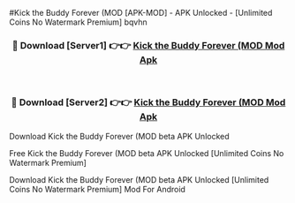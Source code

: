 #Kick the Buddy Forever (MOD [APK-MOD] - APK Unlocked - [Unlimited Coins No Watermark Premium] bqvhn



<div align="center">

<h3>🔴 Download [Server1] 👉👉 <a href="https://momento.my/?title=Kick_the_Buddy_Forever_(MOD">Kick the Buddy Forever (MOD Mod Apk</a></h3><br>

<h3>🔴 Download [Server2] 👉👉 <a href="https://momento.my/?title=Kick_the_Buddy_Forever_(MOD">Kick the Buddy Forever (MOD Mod Apk</a></h3>
</div>



Download Kick the Buddy Forever (MOD beta APK Unlocked

Free Kick the Buddy Forever (MOD beta APK Unlocked [Unlimited Coins No Watermark Premium]

Download Kick the Buddy Forever (MOD beta APK Unlocked [Unlimited Coins No Watermark Premium] Mod For Android
